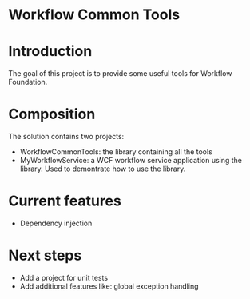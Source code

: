 Workflow Common Tools
===================

# Introduction
The goal of this project is to provide some useful tools for Workflow Foundation.

# Composition
The solution contains two projects:
- WorkflowCommonTools: the library containing all the tools
- MyWorkflowService: a WCF workflow service application using the library. Used to demontrate how to use the library.

# Current features
- Dependency injection

# Next steps
- Add a project for unit tests
- Add additional features like: global exception handling